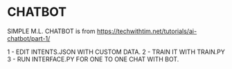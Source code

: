 # CHATBOT
SIMPLE M.L. CHATBOT is from https://techwithtim.net/tutorials/ai-chatbot/part-1/

1 - EDIT INTENTS.JSON WITH CUSTOM DATA.
2 - TRAIN IT WITH TRAIN.PY
3 - RUN INTERFACE.PY FOR ONE TO ONE CHAT WITH BOT.
